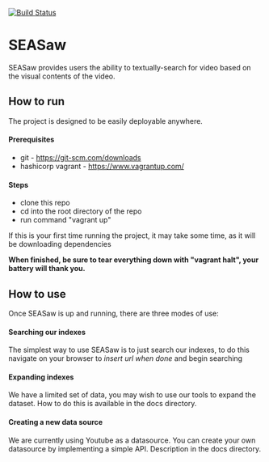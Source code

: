 [![Build Status](https://travis-ci.org/samuelsmithhk/SEASaw.svg?branch=master)](https://travis-ci.org/samuelsmithhk/SEASaw)

# SEASaw
SEASaw provides users the ability to textually-search for video based on the visual contents of the video.
## How to run
The project is designed to be easily deployable anywhere.
#### Prerequisites

- git - https://git-scm.com/downloads
- hashicorp vagrant - https://www.vagrantup.com/
#### Steps

- clone this repo
- cd into the root directory of the repo
- run command "vagrant up"

If this is your first time running the project, it may take some time, as it will be downloading dependencies

**When finished, be sure to tear everything down with "vagrant halt", your battery will thank you.**

## How to use

Once SEASaw is up and running, there are three modes of use:

#### Searching our indexes
The simplest way to use SEASaw is to just search our indexes, to do this
navigate on your browser to *insert url when done* and begin searching

#### Expanding indexes
We have a limited set of data, you may wish to use our tools to expand the dataset. How to do this is available in the docs directory.

#### Creating a new data source
We are currently using Youtube as a datasource. You can create your own datasource by implementing a simple API. Description in the docs directory.